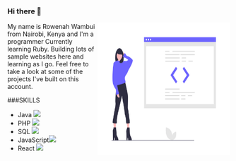 ### Hi there 👋

<img align="right" src="https://raw.githubusercontent.com/RowenahWambui/RowenahWambui/master/proud_coder.png" width="300px" height="300px" >

My name is Rowenah Wambui from Nairobi, Kenya and I'm a programmer Currently learning Ruby. Building lots of sample websites here and learning as I go.
Feel free to take a look at some of the projects I've built on this account.

###SKILLS
<ul>
 <li>Java <img src="https://img.icons8.com/color/48/000000/java-coffee-cup-logo.png"/></li>
 <li>PHP <img src="https://img.icons8.com/color/48/000000/php.png"/></li>
 <li>SQL <img src="https://img.icons8.com/nolan/64/sql.png"/></li>
 <li>JavaScript<img src="https://img.icons8.com/nolan/64/javascript.png"/></li>
 <li>React <img src="https://img.icons8.com/clouds/100/000000/react.png"/> </li>
</ul>




 <!--<img src="https://github-readme-stats.vercel.app/api?username=RowenahWambui&count_private=true&show_icons=true" alt="Rowenah's github stats" />
<a href="https://icons8.com/icon/13679/java">By Icons8</a>
-->

